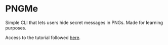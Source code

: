 # PNGMe

Simple CLI that lets users hide secret messages in PNGs. Made for learning purposes.

Access to the tutorial followed [here](https://picklenerd.github.io/pngme_book/introduction.html).

